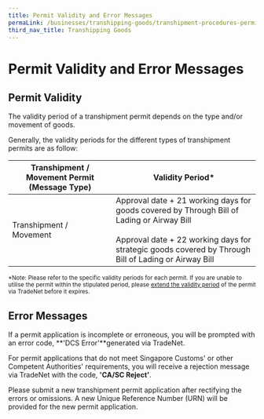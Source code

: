```yaml
---
title: Permit Validity and Error Messages
permaLink: /businesses/transhipping-goods/transhipment-procedures-permit-validity-and-error-messages
third_nav_title: Transhipping Goods
---
```


# Permit Validity and Error Messages

## Permit Validity

The validity period of a transhipment permit depends on the type and/or movement of goods.

Generally, the validity periods for the different types of transhipment permits are as follow:

|Transhipment / Movement Permit (Message Type)  | Validity Period* |
|--|--|
| Transhipment / Movement |  Approval date + 21 working days for goods covered by Through Bill of Lading or Airway Bill<br><Br>  Approval date + 22 working days for strategic goods covered by Through Bill of Lading or Airway Bill |
  
<sup>*Note: Please refer to the specific validity periods for each permit. If you are unable to utilise the permit within the stipulated period, please [extend the validity period](https://singapore-customs-staging.netlify.app/businesses/03c3-permit-amendments-and-cancellation)  of the permit via TradeNet before it expires.

## Error Messages

If a permit application is incomplete or erroneous, you will be prompted with an error code,  **'DCS Error'**generated via TradeNet.

For permit applications that do not meet Singapore Customs' or other Competent Authorities' requirements, you will receive a rejection message via TradeNet with the code,  **'CA/SC Reject'**.

Please submit a new transhipment permit application after rectifying the errors or omissions. A new Unique Reference Number (URN) will be provided for the new permit application.
